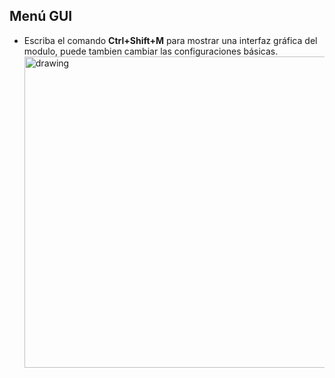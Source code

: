 ## Menú GUI

* Escriba el comando **Ctrl+Shift+M** para mostrar una interfaz gráfica del modulo, puede tambien cambiar las configuraciones básicas.   
    <img src="https://i.imgur.com/ulvz4Bd.png" alt="drawing" width="498"/>